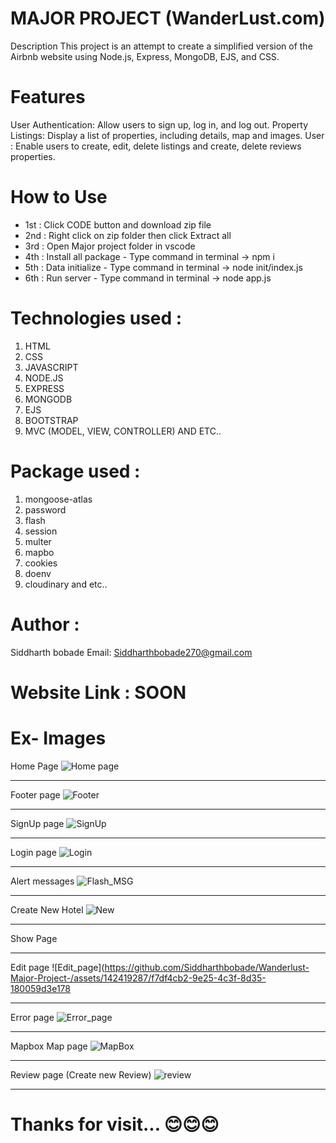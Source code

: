 
# MAJOR PROJECT (WanderLust.com)

Description
This project is an attempt to create a simplified version of the Airbnb website using Node.js, Express, MongoDB, EJS, and CSS.

# Features

User Authentication: Allow users to sign up, log in, and log out.
Property Listings: Display a list of properties, including details, map and images.
User : Enable users to create, edit, delete listings and create, delete reviews properties.
# How to Use
- 1st : Click CODE button and download zip file
- 2nd : Right click on zip folder then click Extract all 
- 3rd : Open Major project folder in vscode 
- 4th : Install all package - Type command in terminal -> npm i
- 5th : Data initialize - Type command in terminal -> node init/index.js
- 6th : Run server - Type command in terminal -> node app.js

# Technologies used :
1) HTML
2) CSS
3) JAVASCRIPT
4) NODE.JS
5) EXPRESS
6) MONGODB
7) EJS
8) BOOTSTRAP
9) MVC (MODEL, VIEW, CONTROLLER) AND ETC..
# Package used :
1) mongoose-atlas
2) password 
3) flash
4) session
5) multer
6) mapbo
7) cookies
8) doenv 
9) cloudinary and etc..

# Author :
  Siddharth bobade Email: Siddharthbobade270@gmail.com 

  # Website Link : SOON

# Ex- Images
Home Page 
![Home page](https://github.com/Siddharthbobade/Wanderlust-Major-Project-/assets/142419287/5ff4ebbc-7eaf-4363-aceb-934a1013f716)
________________________________________________________________________________________________________________________________________________________________________
Footer page
![Footer](https://github.com/Siddharthbobade/Wanderlust-Major-Project-/assets/142419287/530a814e-96bf-4a43-9b06-46f35f791949)

________________________________________________________________________________________________________________________________________________________________________
SignUp page
![SignUp](https://github.com/Siddharthbobade/Wanderlust-Major-Project-/assets/142419287/ab954e5f-53de-4d8b-8126-83a11d226045)

________________________________________________________________________________________________________________________________________________________________________
Login page
![Login ](https://github.com/Siddharthbobade/Wanderlust-Major-Project-/assets/142419287/71c5173e-e35e-42f7-9991-214959c3c0ee)

________________________________________________________________________________________________________________________________________________________________________
Alert messages
![Flash_MSG](https://github.com/Siddharthbobade/Wanderlust-Major-Project-/assets/142419287/36ae6476-eac2-4180-a610-42a9550522cf)

________________________________________________________________________________________________________________________________________________________________________
Create New Hotel
![New](https://github.com/Siddharthbobade/Wanderlust-Major-Project-/assets/142419287/e26586c6-00c1-4207-a4a8-d485a89825df)

________________________________________________________________________________________________________________________________________________________________________
Show Page


________________________________________________________________________________________________________________________________________________________________________
Edit page
![Edit_page](https://github.com/Siddharthbobade/Wanderlust-Major-Project-/assets/142419287/f7df4cb2-9e25-4c3f-8d35-180059d3e178

________________________________________________________________________________________________________________________________________________________________________
Error page 
![Error_page](https://github.com/Siddharthbobade/Wanderlust-Major-Project-/assets/142419287/706ec58f-1e8a-4e68-a187-97151670359d)

________________________________________________________________________________________________________________________________________________________________________
Mapbox Map page
![MapBox](https://github.com/Siddharthbobade/Wanderlust-Major-Project-/assets/142419287/02349668-229a-4c47-b0fb-3886f17396fd)

________________________________________________________________________________________________________________________________________________________________________
Review page (Create new Review)
![review](https://github.com/Siddharthbobade/Wanderlust-Major-Project-/assets/142419287/09f8b50b-ed5b-45ea-b5aa-0ad070168e3c)

________________________________________________________________________________________________________________________________________________________________________
# Thanks for visit... 😊😊😊
